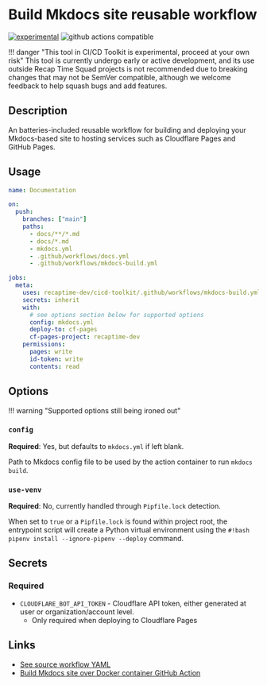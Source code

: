 # Build Mkdocs site reusable workflow

[![experimental](http://badges.github.io/stability-badges/dist/experimental.svg)](../../maintainer-guide/stability-levels.md#1---experimental)
![github actions compatible](https://img.shields.io/badge/GitHub%20Actions-compatible-green?style=flat-square&logo=github)

!!! danger "This tool in CI/CD Toolkit is experimental, proceed at your own risk"
    This tool is currently undergo early or active development, and its use outside Recap Time Squad
    projects is not recommended due to breaking changes that may not be SemVer compatible,
    although we welcome feedback to help squash bugs and add features.

## Description

An batteries-included reusable workflow for building and deploying your Mkdocs-based
site to hosting services such as Cloudflare Pages and GitHub Pages.


## Usage

```yaml title=".github/workflows/pages.yml"
name: Documentation

on:
  push:
    branches: ["main"]
    paths:
      - docs/**/*.md
      - docs/*.md
      - mkdocs.yml
      - .github/workflows/docs.yml
      - .github/workflows/mkdocs-build.yml

jobs:
  meta:
    uses: recaptime-dev/cicd-toolkit/.github/workflows/mkdocs-build.yml@main
    secrets: inherit
    with:
      # see options section below for supported options
      config: mkdocs.yml
      deploy-to: cf-pages
      cf-pages-project: recaptime-dev
    permissions:
      pages: write
      id-token: write
      contents: read
```

## Options

!!! warning "Supported options still being ironed out"

### `config`

**Required**: Yes, but defaults to `mkdocs.yml` if left blank.

Path to Mkdocs config file to be used by the action container to run `mkdocs build`.

### `use-venv`

**Required**: No, currently handled through `Pipfile.lock` detection.

When set to `true` or a `Pipfile.lock` is found within project root, the entrypoint
script will create a Python virtual environment using the
`#!bash pipenv install --ignore-pipenv --deploy` command.

## Secrets

### Required

* `CLOUDFLARE_BOT_API_TOKEN` - Cloudflare API token, either generated at user or organization/account level.
    * Only required when deploying to Cloudflare Pages

## Links

* [See source workflow YAML](https://github.com/recaptime-dev/cicd-toolkit/blob/main/.github/workflows/mkdocs-build.yml)
* [Build Mkdocs site over Docker container GitHub Action](../actions/mkdocs-build-docker.md)
